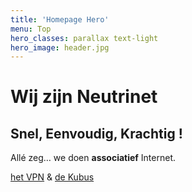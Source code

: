 ```yaml
---
title: 'Homepage Hero'
menu: Top
hero_classes: parallax text-light
hero_image: header.jpg
---
```


# Wij zijn Neutrinet
## Snel, Eenvoudig, Krachtig !

Allé zeg… we doen **associatief** Internet.

[het VPN](/vpn?classes=btn,btn-primary,btn-lg&target=_blank) & [de Kubus](/brique?classes=btn,btn-primary,btn-lg&target=_blank)




